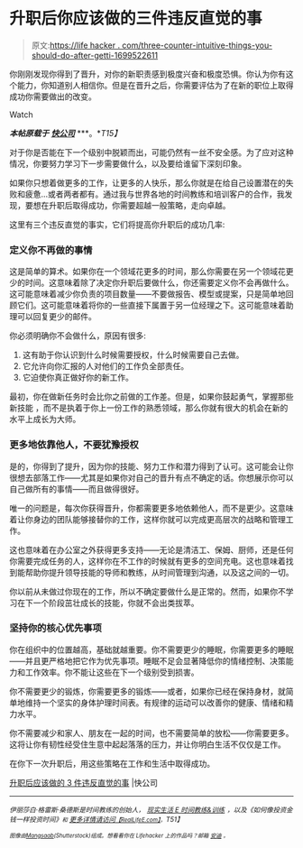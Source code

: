 # 升职后你应该做的三件违反直觉的事

> 原文:[https://life hacker . com/three-counter-intuitive-things-you-should-do-after-getti-1699522611](https://lifehacker.com/three-counterintuitive-things-you-should-do-after-getti-1699522611)

你刚刚发现你得到了晋升，对你的新职责感到极度兴奋和极度恐惧。你认为你有这个能力，你知道别人相信你。但是在晋升之后，你需要评估为了在新的职位上取得成功你需要做出的改变。

Watch

***本帖原载于*** [***快公司***](http://www.fastcompany.com/3044962/hit-the-ground-running/3-counterintuitive-things-you-should-do-after-you-get-a-promotion) ***。**T15】*

对于你是否能在下一个级别中脱颖而出，可能仍然有一丝不安全感。为了应对这种情况，你要努力学习下一步需要做什么，以及要给谁留下深刻印象。

如果你只想着做更多的工作，让更多的人快乐，那么你就是在给自己设置潜在的失败和疲惫...或者两者都有。通过我与世界各地的时间教练和培训客户的合作，我发现，要想在升职后取得成功，你需要超越一般策略，走向卓越。

这里有三个违反直觉的事实，它们将提高你升职后的成功几率:

### 定义你不再做的事情

这是简单的算术。如果你在一个领域花更多的时间，那么你需要在另一个领域花更少的时间。这意味着除了决定你升职后要做什么，你还需要定义你不会再做什么。这可能意味着减少你负责的项目数量——不要做报告、模型或提案，只是简单地回顾它们。这可能意味着将你的一些直接下属置于另一位经理之下。这可能意味着助理可以回复更少的邮件。

你必须明确你不会做什么，原因有很多:

1.  这有助于你认识到什么时候需要授权，什么时候需要自己去做。
2.  它允许向你汇报的人对他们的工作负全部责任。
3.  它迫使你真正做好你的新工作。

最初，你在做新任务时会比你之前做的工作差。但是，如果你鼓起勇气，掌握那些新技能 ，而不是执着于你上一份工作的熟悉领域，那么你就有很大的机会在新的水平上成长为大师。

### 更多地依靠他人，不要犹豫授权

是的，你得到了提升，因为你的技能、努力工作和潜力得到了认可。这可能会让你很想去部落工作——尤其是如果你对自己的晋升有点不确定的话。你想展示你可以自己做所有的事情——而且做得很好。

唯一的问题是，每次你获得晋升，你都需要更多地依赖他人，而不是更少。这意味着让你身边的团队能够接替你的工作，这样你就可以完成更高层次的战略和管理工作。

这也意味着在办公室之外获得更多支持——无论是清洁工、保姆、厨师，还是任何你需要完成任务的人，这样你在不工作的时候就有更多的空间充电。这也意味着找到能帮助你提升领导技能的导师和教练，从时间管理到沟通，以及这之间的一切。

你以前从未做过你现在的工作，所以不确定要做什么是正常的。然而，如果你不学习在下一个阶段茁壮成长的技能，你就不会出类拔萃。

### 坚持你的核心优先事项

你在组织中的位置越高，基础就越重要。你不需要更少的睡眠，你需要更多的睡眠——并且更严格地把它作为优先事项。睡眠不足会显著降低你的情绪控制、决策能力和工作效率。你不能让这些在下一个级别受到损害。

你不需要更少的锻炼，你需要更多的锻炼——或者，如果你已经在保持身材，就简单地维持一个坚实的身体护理时间表。有规律的运动可以改善你的健康、情绪和精力水平。

你不需要减少和家人、朋友在一起的时间，也不需要简单的放松——你需要更多。这将让你有韧性经受住生意中起起落落的压力，并让你明白生活不仅仅是工作。

在你下一次升职后，用这些策略在工作和生活中取得成功。

[升职后应该做的 3 件违反直觉的事](http://www.fastcompany.com/3044962/hit-the-ground-running/3-counterintuitive-things-you-should-do-after-you-get-a-promotion) |快公司

* * *

*<small>伊丽莎白·格雷斯·桑德斯是时间教练的创始人，</small>* [*<small>现实生活 E 时间教练&训练</small>*](http://www.reallifee.com/coaching) *<small>，以及《如何像投资金钱一样投资时间》</small>*[*<small></small>*](http://www.amazon.com/Invest-Your-Time-Like-Money-ebook/dp/B00RZZA64I/?asc_campaign=InlineText&asc_refurl=https://lifehacker.com/three-counterintuitive-things-you-should-do-after-getti-1699522611&asc_source=&tag=kinjalifehackerlink-20)<small>*<small>和</small>* [*更多详情请访问*](http://www.amazon.com/Secrets-Effective-Time-%2BInvestment-ebook/dp/B00AN7MSA0/ref%3Dtmm_kin_title_0?asc_campaign=InlineText&asc_refurl=https://lifehacker.com/three-counterintuitive-things-you-should-do-after-getti-1699522611&asc_source=&tag=kinjalifehackerlink-20)[*<small>【RealLifeE.com】</small>*](http://reallifee.com/)*<small>。</small>T51】*</small>

<small>*<small>图像由</small>*[*<small>Mangsaab</small>*](http://www.shutterstock.com/pic-200099633/stock-vector-businessman-on-the-top-peak-and-finding-the-next-target-business-target-and-leadership-concept.html)*<small>(Shutterstock)组成。想看看你在 Lifehacker 上的作品吗？邮箱</small>* [*<small>安迪</small>*](mailto:andy@lifehacker.com) *<small>。</small>*</small>

<small></small>